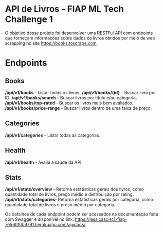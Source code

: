 # API de Livros - FIAP ML Tech Challenge 1

O objetivo desse projeto foi desenvolver uma RESTFul API com endpoints que forneçam informações sobre dados de livros obtidos por meio de web scrapping no site https://books.toscrape.com.

# Endpoints
## Books
**/api/v1/books** - Listar todos os livros.
**/api/v1/books/{id}** - Buscar livro por ID.
**/api/v1/books/search** - Buscar livros por título e/ou categoria.
**/api/v1/books/top-rated** - Buscar os livros mais bem avaliados.
**/api/v1/books/price-range** - Buscar livros dentro de uma faixa de preço.
## Categories
**/api/v1/categories** - Listar todas as categorias.
## Health
**/api/v1/health** - Avalia a saúde da API.
## Stats
**/api/v1/stats/overview** - Retorna estatísticas gerais dos livros, como quantidade total de livros, preço médio e distribuição por rating. 
**/api/v1/stats/categories**- Retorna estatísticas gerais por categoria, como quantidade total de livros e preço médio por categoria.

Os detalhes de cada endpoint podem ser acessados na documentação feita com Swagger e disponível no link: https://jessicasc-tc1-fiap-7e560f0b9791.herokuapp.com/apidocs/





